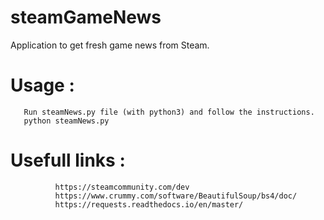 # steamGameNews
Application to get fresh game news from Steam.

# Usage  :
       Run steamNews.py file (with python3) and follow the instructions.
       python steamNews.py
# Usefull links : 
              https://steamcommunity.com/dev
              https://www.crummy.com/software/BeautifulSoup/bs4/doc/
              https://requests.readthedocs.io/en/master/
